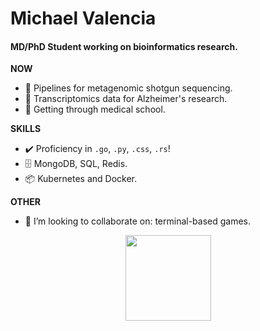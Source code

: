 # Michael Valencia

#### MD/PhD Student working on bioinformatics research. 

<b> NOW </b>
- 🦠 Pipelines for metagenomic shotgun sequencing.
- 🧠 Transcriptomics data for Alzheimer's research.
- 💉 Getting through medical school.

<b> SKILLS </b>
- ✔️ Proficiency in `.go`, `.py`, `.css`, `.rs`!
- 🗄️ MongoDB, SQL, Redis.
- 📦 Kubernetes and Docker.

<b> OTHER </b>
- 👯 I’m looking to collaborate on: terminal-based games.

<div align="center">
<img height="137px"
src="https://github-readme-stats.vercel.app/api?username=mvee18&include_all_commits=true&hide_title=true&hide_border=false&show_icons=true&include_all_commits=true&count_private=true&line_height=21&&theme=tokyonight"
/>

<!--
**mvee18/mvee18** is a ✨ _special_ ✨ repository because its `README.md` (this file) appears on your GitHub profile.

Here are some ideas to get you started:

- 🔭 I’m currently working on ...
- 🌱 I’m currently learning ...
- 👯 I’m looking to collaborate on ...
- 🤔 I’m looking for help with ...
- 💬 Ask me about ...
- 📫 How to reach me: ...
- 😄 Pronouns: ...
- ⚡ Fun fact: ...
-->
